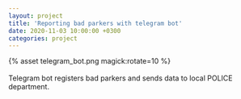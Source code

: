 ```yaml
---
layout: project
title: 'Reporting bad parkers with telegram bot'
date: 2020-11-03 10:00:00 +0300
categories: project
---
```


<div class="alignCenter">
    {% asset telegram_bot.png magick:rotate=10 %}
</div>
<br />
Telegram bot registers bad parkers and sends data to local POLICE department.
